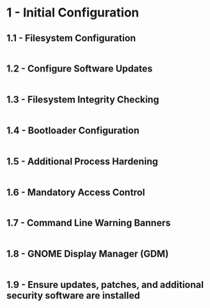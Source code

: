 # 1 - Initial Configuration

## 1.1 - Filesystem Configuration

```{include} ./1/1.1.md
```

## 1.2 - Configure Software Updates

```{include} ./1/1.2.md
```

## 1.3 - Filesystem Integrity Checking

```{include} ./1/1.3.md
```

## 1.4 - Bootloader Configuration

```{include} ./1/1.4.md
```

## 1.5 - Additional Process Hardening

```{include} ./1/1.5.md
```

## 1.6 - Mandatory Access Control

```{include} ./1/1.6.md
```

## 1.7 - Command Line Warning Banners

```{include} ./1/1.7.md
```

## 1.8 - GNOME Display Manager (GDM)

```{include} ./1/1.8.md
```

## 1.9 - Ensure updates, patches, and additional security software are installed

```{include} ./1/1.9.md
```
